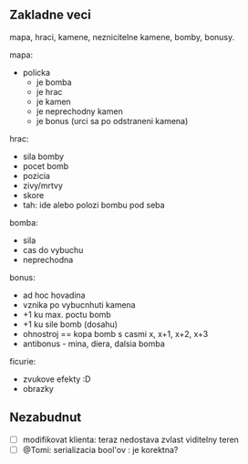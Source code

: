 Zakladne veci
---------------

mapa, hraci, kamene, neznicitelne kamene, bomby, bonusy.

mapa:
- policka
    - je bomba
    - je hrac
    - je kamen
    - je neprechodny kamen
    - je bonus (urci sa po odstraneni kamena)

hrac:
- sila bomby
- pocet bomb
- pozicia
- zivy/mrtvy
- skore
- tah: ide alebo polozi bombu pod seba

bomba:
- sila
- cas do vybuchu
- neprechodna

bonus:
- ad hoc hovadina
- vznika po vybucnhuti kamena
- +1 ku max. poctu bomb
- +1 ku sile bomb (dosahu)
- ohnostroj == kopa bomb s casmi x, x+1, x+2, x+3
- antibonus - mina, diera, dalsia bomba

ficurie:
- zvukove efekty :D
- obrazky

Nezabudnut
-----------
- [ ] modifikovat klienta: teraz nedostava zvlast viditelny teren
- [ ] @Tomi: serializacia bool'ov : je korektna?
